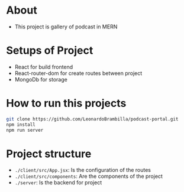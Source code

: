 # About 
- This project is gallery of podcast in MERN

# Setups of Project
- React for build frontend
- React-router-dom for create routes between project
- MongoDb for storage

# How to run this projects
```sh
git clone https://github.com/LeonardoBrambilla/podcast-portal.git
npm install
npm run server
```

# Project structure
- `./client/src/App.jsx`: Is the configuration of the routes
- `./client/src/components`: Are the components of the project
- `./server`: Is the backend for project


